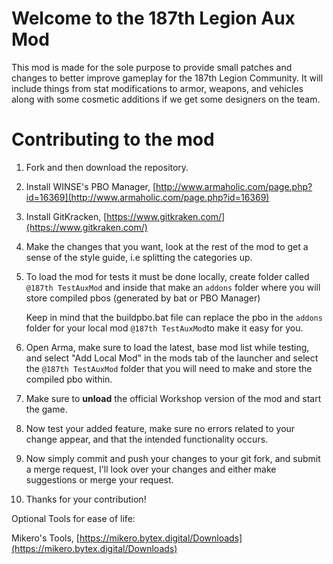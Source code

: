 # Welcome to the 187th Legion Aux Mod

This mod is made for the sole purpose to provide small patches and changes to better improve gameplay for the 187th Legion Community. It will include things from stat modifications to armor, weapons, and vehicles along with some cosmetic additions if we get some designers on the team.

# Contributing to the mod

1. Fork and then download the repository.

2. Install WINSE's PBO Manager, [http://www.armaholic.com/page.php?id=16369](http://www.armaholic.com/page.php?id=16369)

3. Install GitKracken, [https://www.gitkraken.com/](https://www.gitkraken.com/)

4. Make the changes that you want, look at the rest of the mod to get a sense of the style guide, i.e splitting the categories up.

5. To load the mod for tests it must be done locally, create folder called `@187th TestAuxMod` and inside that make an `addons` folder where you will store compiled pbos (generated by bat or PBO Manager)

    Keep in mind that the buildpbo.bat file can replace the pbo in the `addons` folder for your local mod `@187th TestAuxMod`to make it easy for you.

6. Open Arma, make sure to load the latest, base mod list while testing, and select "Add Local Mod" in the mods tab of the launcher and select the `@187th TestAuxMod` folder that you will need to make and store the compiled pbo within.

7. Make sure to **unload** the official Workshop version of the mod and start the game.

8. Now test your added feature, make sure no errors related to your change appear, and that the intended functionality occurs.

9. Now simply commit and push your changes to your git fork, and submit a merge request, I'll look over your changes and either make suggestions or merge your request.

10. Thanks for your contribution!

Optional Tools for ease of life:

Mikero's Tools, [https://mikero.bytex.digital/Downloads](https://mikero.bytex.digital/Downloads)
